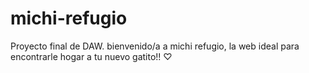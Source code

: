 # michi-refugio
Proyecto final de DAW.
bienvenido/a a michi refugio, la web ideal para encontrarle hogar a tu nuevo gatito!! ♡
